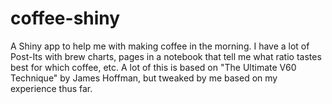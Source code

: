 # coffee-shiny
A Shiny app to help me with making coffee in the morning. I have a lot of Post-Its with brew charts, pages in a notebook that tell me what ratio tastes best for which coffee, etc. A lot of this is based on "The Ultimate V60 Technique" by James Hoffman, but tweaked by me based on my experience thus far.
